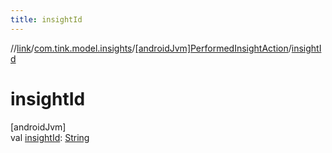 ```yaml
---
title: insightId
---
```

//[link](../../../index.html)/[com.tink.model.insights](../index.html)/[[androidJvm]PerformedInsightAction](index.html)/[insightId](insight-id.html)



# insightId



[androidJvm]\
val [insightId](insight-id.html): [String](https://kotlinlang.org/api/latest/jvm/stdlib/kotlin/-string/index.html)





